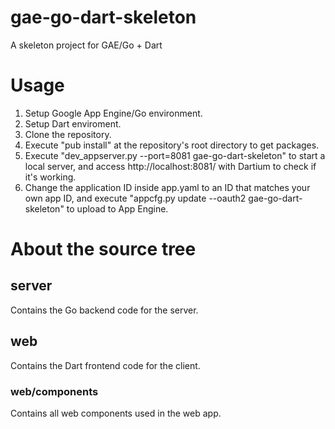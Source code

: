 gae-go-dart-skeleton
====================

A skeleton project for GAE/Go + Dart

# Usage
1. Setup Google App Engine/Go environment.
2. Setup Dart enviroment.
3. Clone the repository.
4. Execute "pub install" at the repository's root directory to get packages.
5. Execute "dev_appserver.py --port=8081 gae-go-dart-skeleton" to start a local server, and access http://localhost:8081/ with Dartium to check if it's working.
6. Change the application ID inside app.yaml to an ID that matches your own app ID, and execute "appcfg.py update --oauth2 gae-go-dart-skeleton" to upload to App Engine.

# About the source tree
## server
Contains the Go backend code for the server.

## web
Contains the Dart frontend code for the client.

### web/components
Contains all web components used in the web app.
